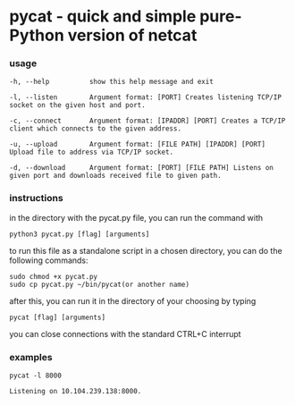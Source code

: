 # pycat - quick and simple pure-Python version of netcat

### usage

    -h, --help          show this help message and exit
    
    -l, --listen        Argument format: [PORT] Creates listening TCP/IP socket on the given host and port.
                      
    -c, --connect       Argument format: [IPADDR] [PORT] Creates a TCP/IP client which connects to the given address.
                      
    -u, --upload        Argument format: [FILE PATH] [IPADDR] [PORT] Upload file to address via TCP/IP socket.
                      
    -d, --download      Argument format: [PORT] [FILE PATH] Listens on given port and downloads received file to given path.
                   
### instructions

in the directory with the pycat.py file, you can run the command with

    python3 pycat.py [flag] [arguments]
    
to run this file as a standalone script in a chosen directory, you can do the following commands:

    sudo chmod +x pycat.py
    sudo cp pycat.py ~/bin/pycat(or another name)
    
after this, you can run it in the directory of your choosing by typing 

    pycat [flag] [arguments]

you can close connections with the standard CTRL+C interrupt

### examples

    pycat -l 8000
    
    Listening on 10.104.239.138:8000.

